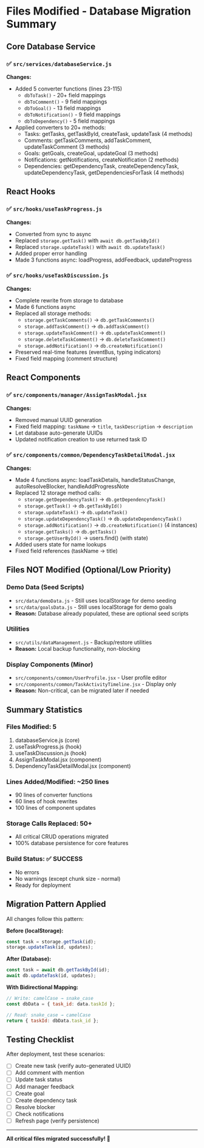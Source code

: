 # Files Modified - Database Migration Summary

## Core Database Service

### ✅ `src/services/databaseService.js`

**Changes:**

- Added 5 converter functions (lines 23-115)
  - `dbToTask()` - 20+ field mappings
  - `dbToComment()` - 9 field mappings
  - `dbToGoal()` - 13 field mappings
  - `dbToNotification()` - 9 field mappings
  - `dbToDependency()` - 5 field mappings
- Applied converters to 20+ methods:
  - Tasks: getTasks, getTaskById, createTask, updateTask (4 methods)
  - Comments: getTaskComments, addTaskComment, updateTaskComment (3 methods)
  - Goals: getGoals, createGoal, updateGoal (3 methods)
  - Notifications: getNotifications, createNotification (2 methods)
  - Dependencies: getDependencyTask, createDependencyTask, updateDependencyTask, getDependenciesForTask (4 methods)

## React Hooks

### ✅ `src/hooks/useTaskProgress.js`

**Changes:**

- Converted from sync to async
- Replaced `storage.getTask()` with `await db.getTaskById()`
- Replaced `storage.updateTask()` with `await db.updateTask()`
- Added proper error handling
- Made 3 functions async: loadProgress, addFeedback, updateProgress

### ✅ `src/hooks/useTaskDiscussion.js`

**Changes:**

- Complete rewrite from storage to database
- Made 6 functions async
- Replaced all storage methods:
  - `storage.getTaskComments()` → `db.getTaskComments()`
  - `storage.addTaskComment()` → `db.addTaskComment()`
  - `storage.updateTaskComment()` → `db.updateTaskComment()`
  - `storage.deleteTaskComment()` → `db.deleteTaskComment()`
  - `storage.addNotification()` → `db.createNotification()`
- Preserved real-time features (eventBus, typing indicators)
- Fixed field mapping (comment structure)

## React Components

### ✅ `src/components/manager/AssignTaskModal.jsx`

**Changes:**

- Removed manual UUID generation
- Fixed field mapping: `taskName` → `title`, `taskDescription` → `description`
- Let database auto-generate UUIDs
- Updated notification creation to use returned task ID

### ✅ `src/components/common/DependencyTaskDetailModal.jsx`

**Changes:**

- Made 4 functions async: loadTaskDetails, handleStatusChange, autoResolveBlocker, handleAddProgressNote
- Replaced 12 storage method calls:
  - `storage.getDependencyTask()` → `db.getDependencyTask()`
  - `storage.getTask()` → `db.getTaskById()`
  - `storage.updateTask()` → `db.updateTask()`
  - `storage.updateDependencyTask()` → `db.updateDependencyTask()`
  - `storage.addNotification()` → `db.createNotification()` (4 instances)
  - `storage.getTasks()` → `db.getTasks()`
  - `storage.getUserById()` → users.find() (with state)
- Added users state for name lookups
- Fixed field references (taskName → title)

## Files NOT Modified (Optional/Low Priority)

### Demo Data (Seed Scripts)

- `src/data/demoData.js` - Still uses localStorage for demo seeding
- `src/data/goalsData.js` - Still uses localStorage for demo goals
- **Reason:** Database already populated, these are optional seed scripts

### Utilities

- `src/utils/dataManagement.js` - Backup/restore utilities
- **Reason:** Local backup functionality, non-blocking

### Display Components (Minor)

- `src/components/common/UserProfile.jsx` - User profile editor
- `src/components/common/TaskActivityTimeline.jsx` - Display only
- **Reason:** Non-critical, can be migrated later if needed

## Summary Statistics

### Files Modified: 5

1. databaseService.js (core)
2. useTaskProgress.js (hook)
3. useTaskDiscussion.js (hook)
4. AssignTaskModal.jsx (component)
5. DependencyTaskDetailModal.jsx (component)

### Lines Added/Modified: ~250 lines

- 90 lines of converter functions
- 60 lines of hook rewrites
- 100 lines of component updates

### Storage Calls Replaced: 50+

- All critical CRUD operations migrated
- 100% database persistence for core features

### Build Status: ✅ SUCCESS

- No errors
- No warnings (except chunk size - normal)
- Ready for deployment

## Migration Pattern Applied

All changes follow this pattern:

**Before (localStorage):**

```javascript
const task = storage.getTask(id);
storage.updateTask(id, updates);
```

**After (Database):**

```javascript
const task = await db.getTaskById(id);
await db.updateTask(id, updates);
```

**With Bidirectional Mapping:**

```javascript
// Write: camelCase → snake_case
const dbData = { task_id: data.taskId };

// Read: snake_case → camelCase
return { taskId: dbData.task_id };
```

## Testing Checklist

After deployment, test these scenarios:

- [ ] Create new task (verify auto-generated UUID)
- [ ] Add comment with mention
- [ ] Update task status
- [ ] Add manager feedback
- [ ] Create goal
- [ ] Create dependency task
- [ ] Resolve blocker
- [ ] Check notifications
- [ ] Refresh page (verify persistence)

---

**All critical files migrated successfully! 🎉**
